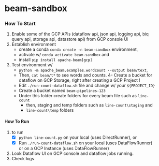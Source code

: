 # beam-sandbox



### How To Start
1. Enable some of the GCP APIs (dataflow api, json api, logging api, biq query api, storage api, datastore api) from GCP console UI
2. Establish environment
   - create a conda `conda create -n beam-sandbox` environment, 
   - activate w/ `conda activate beam-sandbox` and 
   - install `pip install apache-beam[gcp]` 
3. Test environment w/ 
   - `python -m apache_beam.examples.wordcount --output beam/text`, 
   - Then, `cat beam/t*` to see words and counts.
4- Create a bucket for dataflow on GCP Storage, right after creating a GCP Project !
   - Edit `./run-count-dataflow.sh` file and change w/ your `${PROJECT_ID}`
   - Create a bucket named `beam-pipelines-123`
   - Under this folder create folders for every beam file such as `line-count`
        - then, staging and temp folders such as `line-count\staging` and 
        - `line-count\temp` folders
   
#### How To Run
1. to run
   - [x] `python line-count.py` on your local (uses DirectRunner), or
   - [x]  Run `./run-count-dataflow.sh` on your local (uses DataFlowRunner) or on a GCP Instance (uses DataFlowRunner)
2. Look Dataflow UI on GCP console and dataflow jobs running.
3. Check logs